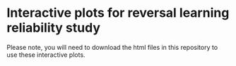 # Interactive plots for reversal learning reliability study
Please note, you will need to download the html files in this repository to use these interactive plots.
